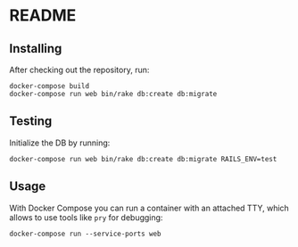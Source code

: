# README

## Installing

After checking out the repository, run:

```
docker-compose build
docker-compose run web bin/rake db:create db:migrate
```

## Testing

Initialize the DB by running:

```
docker-compose run web bin/rake db:create db:migrate RAILS_ENV=test
```


## Usage

With Docker Compose you can run a container with an attached TTY, which allows
to use tools like `pry` for debugging:

```
docker-compose run --service-ports web
```

